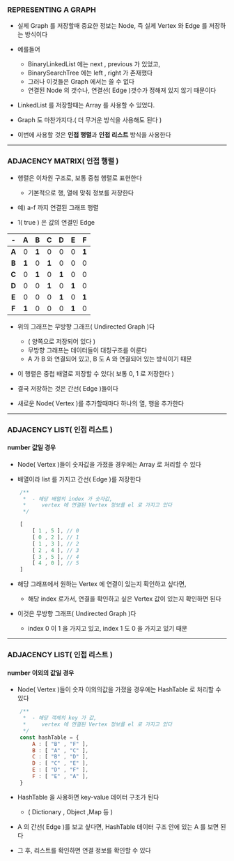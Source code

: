 ### REPRESENTING A GRAPH

- 실제 Graph 를 저장할때 중요한 정보는 Node, 즉 실제 Vertex 와 Edge 를 저장하는 방식이다


- 예를들어 
  - BinaryLinkedList 에는 next , previous 가 있었고, 
  - BinarySearchTree 에는 left , right 가 존재했다
  - 그러나 이것들은 Graph 에서는 쓸 수 없다
  - 연결된 Node 의 갯수나, 연결선( Edge )갯수가 정해져 있지 않기 때문이다


- LinkedList 를 저장할때는 Array 를 사용할 수 있었다.


- Graph 도 마찬가지다.( 더 무거운 방식을 사용해도 된다 )


- 이번에 사용할 것은 **인접 행렬**과 **인접 리스트** 방식을 사용한다

---

### ADJACENCY MATRIX( 인접 행렬 )

- 행렬은 이차원 구조로, 보통 중첩 행렬로 표현한다 
  - 기본적으로 행, 열에 맞춰 정보를 저장한다

- 예) a-f 까지 연결된 그래프 행렬
- 1( true ) 은 값의 연결인 Edge

| **-** | **A** | **B** | **C** | **D** | **E** | **F** |        
|:-----:|:-----:|:-----:|:-----:|:-----:|:-----:|:-----:|
| **A** |   0   | **1** |   0   |   0   |   0   | **1** |
| **B** | **1** |   0   | **1** |   0   |   0   |   0   |
| **C** |   0   | **1** |   0   | **1** |   0   |   0   |
| **D** |   0   |   0   | **1** |   0   | **1** |   0   |
| **E** |   0   |   0   |   0   | **1** |   0   | **1** |
| **F** | **1** |   0   |   0   |   0   | **1** |   0   |

- 위의 그래프는 무방향 그래프( Undirected Graph )다
  - ( 양쪽으로 저장되어 있다 )
  - 무방향 그래프는 데이터들이 대칭구조를 이룬다
  - A 가 B 와 연결되어 있고, B 도 A 와 연결되어 있는 방식이기 때문


- 이 행렬은 중첩 배열로 저장할 수 있다( 보통 0, 1 로 저장한다 )


- 결국 저장하는 것은 간선( Edge )들이다


- 새로운 Node( Vertex )를 추가할때마다 하나의 열, 행을 추가한다

---

### ADJACENCY LIST( 인접 리스트 )

#### number 값일 경우

- Node( Vertex )들이 숫자값을 가졌을 경우에는 Array 로 처리할 수 있다


- 배열이라 list 를 가지고 간선( Edge )를 저장한다

````javascript
    /** 
     *  - 해당 배열의 index 가 숫자값, 
     *     vertex 에 연결된 Vertex 정보를 el 로 가지고 있다 
     */

    [
        [ 1 , 5 ], // 0
        [ 0 , 2 ], // 1
        [ 1 , 3 ], // 2
        [ 2 , 4 ], // 3
        [ 3 , 5 ], // 4
        [ 4 , 0 ], // 5
    ]
````

- 해당 그래프에서 원하는 Vertex 에 연결이 있는지 확인하고 싶다면,
  - 해당 index 로가서, 연결을 확인하고 싶은 Vertex 값이 있는지 확인하면 된다


- 이것은 무방향 그래프( Undirected Graph )다
  - index 0 이 1 을 가지고 있고, index 1 도 0 을 가지고 있기 때문

---

### ADJACENCY LIST( 인접 리스트 )

#### number 이외의 값일 경우

- Node( Vertex )들이 숫자 이외의값을 가졌을 경우에는 HashTable 로 처리할 수 있다

````javascript
    /** 
     *  - 해당 객체의 key 가 값, 
     *     vertex 에 연결된 Vertex 정보를 el 로 가지고 있다 
     */
    const hashTable = {
        A : [ "B" , "F" ],
        B : [ "A" , "C" ],
        C : [ "B" , "D" ],
        D : [ "C" , "E" ],
        E : [ "D" , "F" ],
        F : [ "E" , "A" ],
    }
````

- HashTable 을 사용하면 key-value 데이터 구조가 된다 
  - ( Dictionary , Object ,Map 등 )


- A 의 간선( Edge )를 보고 싶다면, HashTable 데이터 구조 안에 있는 A 를 보면 된다


- 그 후, 리스트를 확인하면 연결 정보를 확인할 수 있다